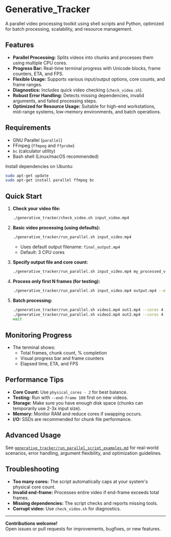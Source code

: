 # Generative_Tracker

A parallel video processing toolkit using shell scripts and Python, optimized for batch processing, scalability, and resource management.

## Features

- **Parallel Processing:** Splits videos into chunks and processes them using multiple CPU cores.
- **Progress Bar:** Real-time terminal progress with Unicode blocks, frame counters, ETA, and FPS.
- **Flexible Usage:** Supports various input/output options, core counts, and frame ranges.
- **Diagnostics:** Includes quick video checking (`check_video.sh`).
- **Robust Error Handling:** Detects missing dependencies, invalid arguments, and failed processing steps.
- **Optimized for Resource Usage:** Suitable for high-end workstations, mid-range systems, low-memory environments, and batch operations.

## Requirements

- GNU Parallel (`parallel`)
- FFmpeg (`ffmpeg` and `ffprobe`)
- `bc` (calculator utility)
- Bash shell (Linux/macOS recommended)

Install dependencies on Ubuntu:
```bash
sudo apt-get update
sudo apt-get install parallel ffmpeg bc
```

## Quick Start

1. **Check your video file:**
   ```bash
   ./generative_tracker/check_video.sh input_video.mp4
   ```

2. **Basic video processing (using defaults):**
   ```bash
   ./generative_tracker/run_parallel.sh input_video.mp4
   ```
   - Uses default output filename: `final_output.mp4`
   - Default: 3 CPU cores

3. **Specify output file and core count:**
   ```bash
   ./generative_tracker/run_parallel.sh input_video.mp4 my_processed_video.mp4 --cores 8
   ```

4. **Process only first N frames (for testing):**
   ```bash
   ./generative_tracker/run_parallel.sh input_video.mp4 output.mp4 --end-frame 500
   ```

5. **Batch processing:**
   ```bash
   ./generative_tracker/run_parallel.sh video1.mp4 out1.mp4 --cores 4 &
   ./generative_tracker/run_parallel.sh video2.mp4 out2.mp4 --cores 4 &
   wait
   ```

## Monitoring Progress

- The terminal shows:
  - Total frames, chunk count, % completion
  - Visual progress bar and frame counters
  - Elapsed time, ETA, and FPS

## Performance Tips

- **Core Count:** Use `physical_cores - 2` for best balance.
- **Testing:** Run with `--end-frame 100` first on new videos.
- **Storage:** Make sure you have enough disk space (chunks can temporarily use 2-3x input size).
- **Memory:** Monitor RAM and reduce cores if swapping occurs.
- **I/O:** SSDs are recommended for chunk file performance.

## Advanced Usage

See [`generative_tracker/run_parallel_script_examples.md`](generative_tracker/run_parallel_script_examples.md) for real-world scenarios, error handling, argument flexibility, and optimization guidelines.

## Troubleshooting

- **Too many cores:** The script automatically caps at your system's physical core count.
- **Invalid end-frame:** Processes entire video if end-frame exceeds total frames.
- **Missing dependencies:** The script checks and reports missing tools.
- **Corrupt video:** Use `check_video.sh` for diagnostics.

---

**Contributions welcome!**  
Open issues or pull requests for improvements, bugfixes, or new features.